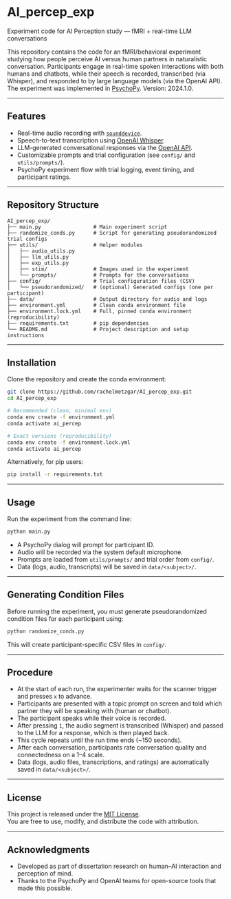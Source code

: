 # AI_percep_exp
Experiment code for AI Perception study — fMRI + real-time LLM conversations

This repository contains the code for an fMRI/behavioral experiment studying how people perceive AI versus human partners in naturalistic conversation. Participants engage in real-time spoken interactions with both humans and chatbots, while their speech is recorded, transcribed (via Whisper), and responded to by large language models (via the OpenAI API). The experiment was implemented in [PsychoPy](https://www.psychopy.org/). Version: 2024.1.0.

---

## Features
- Real-time audio recording with [`sounddevice`](https://python-sounddevice.readthedocs.io/).
- Speech-to-text transcription using [OpenAI Whisper](https://github.com/openai/whisper).
- LLM-generated conversational responses via the [OpenAI API](https://platform.openai.com/docs/).
- Customizable prompts and trial configuration (see `config/` and `utils/prompts/`).
- PsychoPy experiment flow with trial logging, event timing, and participant ratings.

---

## Repository Structure
```
AI_percep_exp/
├── main.py                 # Main experiment script
├── randomize_conds.py      # Script for generating pseudorandomized trial configs
├── utils/                  # Helper modules
│   ├── audio_utils.py
│   ├── llm_utils.py
│   ├── exp_utils.py
│   ├── stim/               # Images used in the experiment
│   └── prompts/            # Prompts for the conversations
├── config/                 # Trial configuration files (CSV)
│   └── pseudorandomized/   # (optional) Generated configs (one per participant)
├── data/                   # Output directory for audio and logs
├── environment.yml         # Clean conda environment file
├── environment.lock.yml    # Full, pinned conda environment (reproducibility)
├── requirements.txt        # pip dependencies
└── README.md               # Project description and setup instructions
```

---

## Installation

Clone the repository and create the conda environment:

```bash
git clone https://github.com/rachelmetzgar/AI_percep_exp.git
cd AI_percep_exp

# Recommended (clean, minimal env)
conda env create -f environment.yml
conda activate ai_percep

# Exact versions (reproducibility)
conda env create -f environment.lock.yml
conda activate ai_percep
```

Alternatively, for pip users:

```bash
pip install -r requirements.txt
```

---

## Usage

Run the experiment from the command line:

```bash
python main.py
```

- A PsychoPy dialog will prompt for participant ID.  
- Audio will be recorded via the system default microphone.  
- Prompts are loaded from `utils/prompts/` and trial order from `config/`.  
- Data (logs, audio, transcripts) will be saved in `data/<subject>/`.

---

## Generating Condition Files

Before running the experiment, you must generate pseudorandomized condition files for each participant using:

```bash
python randomize_conds.py
```

This will create participant-specific CSV files in `config/`.

---

## Procedure

- At the start of each run, the experimenter waits for the scanner trigger and presses `x` to advance.  
- Participants are presented with a topic prompt on screen and told which partner they will be speaking with (human or chatbot).  
- The participant speaks while their voice is recorded.  
- After pressing `1`, the audio segment is transcribed (Whisper) and passed to the LLM for a response, which is then played back.  
- This cycle repeats until the run time ends (~150 seconds).  
- After each conversation, participants rate conversation quality and connectedness on a 1–4 scale.  
- Data (logs, audio files, transcriptions, and ratings) are automatically saved in `data/<subject>/`.  

---

## License

This project is released under the [MIT License](LICENSE).  
You are free to use, modify, and distribute the code with attribution.

---

## Acknowledgments

- Developed as part of dissertation research on human–AI interaction and perception of mind.  
- Thanks to the PsychoPy and OpenAI teams for open-source tools that made this possible.
